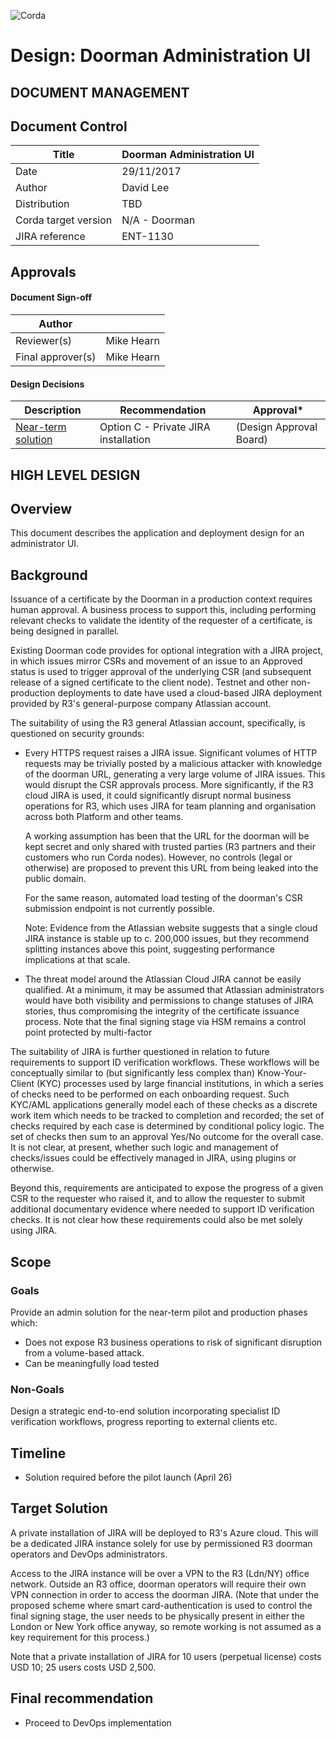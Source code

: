 ![Corda](https://www.corda.net/wp-content/uploads/2016/11/fg005_corda_b.png)

# Design: Doorman Administration UI

DOCUMENT MANAGEMENT
---

## Document Control

| Title                | Doorman Administration UI |
| -------------------- | ------------------------- |
| Date                 | 29/11/2017                |
| Author               | David Lee                 |
| Distribution         | TBD                       |
| Corda target version | N/A - Doorman             |
| JIRA reference       | ENT-1130                  |

## Approvals

#### Document Sign-off

| Author            |            |
| ----------------- | ---------- |
| Reviewer(s)       | Mike Hearn |
| Final approver(s) | Mike Hearn |

#### Design Decisions

| Description                              | Recommendation                       | Approval*               |
| ---------------------------------------- | ------------------------------------ | ----------------------- |
| [Near-term solution](decisions/near-term.md) | Option C - Private JIRA installation | (Design Approval Board) |

HIGH LEVEL DESIGN
---

## Overview

This document describes the application and deployment design for an administrator UI.

## Background

Issuance of a certificate by the Doorman in a production context requires human approval. A business process to support this, including performing relevant checks to validate the identity of the requester of a certificate, is being designed in parallel. 

Existing Doorman code provides for optional integration with a JIRA project, in which issues mirror CSRs and movement of an issue to an Approved status is used to trigger approval of the underlying CSR (and subsequent release of a signed certificate to the client node). Testnet and other non-production deployments to date have used a cloud-based JIRA deployment provided by R3's general-purpose company Atlassian account.

The suitability of using the R3 general Atlassian account, specifically, is questioned on security grounds:

- Every HTTPS request raises a JIRA issue. Significant volumes of HTTP requests may be trivially posted by a malicious attacker with knowledge of the doorman URL, generating a very large volume of JIRA issues.  This would disrupt the CSR approvals process. More significantly, if the R3 cloud JIRA is used, it could significantly disrupt normal business operations for R3, which uses JIRA for team planning and organisation across both Platform and other teams.

  A working assumption has been that the URL for the doorman will be kept secret and only shared with trusted parties (R3 partners and their customers who run Corda nodes). However, no controls (legal or otherwise) are proposed to prevent this URL from being leaked into the public domain. 

  For the same reason, automated load testing of the doorman's CSR submission endpoint is not currently possible.

  Note: Evidence from the Atlassian website suggests that a single cloud JIRA instance is stable up to c. 200,000 issues, but they recommend splitting instances above this point, suggesting performance implications at that scale.

- The threat model around the Atlassian Cloud JIRA cannot be easily qualified. At a minimum, it may be assumed that Atlassian administrators would have both visibility and permissions to change statuses of JIRA stories, thus compromising the integrity of the certificate issuance process. Note that the final signing stage via HSM remains a control point protected by multi-factor 

The suitability of JIRA is further questioned in relation to future requirements to support ID verification workflows. These workflows will be conceptually similar to (but significantly less complex than) Know-Your-Client (KYC) processes used by large financial institutions, in which a series of checks need to be performed on each onboarding request. Such KYC/AML applications generally model each of these checks as a discrete work item which needs to be tracked to completion and recorded; the set of checks required by each case is determined by conditional policy logic. The set of checks then sum to an approval Yes/No outcome for the overall case. It is not clear, at present, whether such logic and management of checks/issues could be effectively managed in JIRA, using plugins or otherwise. 

Beyond this, requirements are anticipated to expose the progress of a given CSR to the requester who raised it, and to allow the requester to submit additional documentary evidence where needed to support ID verification checks. It is not clear how these requirements could also be met solely using JIRA.

## Scope

### Goals

Provide an admin solution for the near-term pilot and production phases which:

- Does not expose R3 business operations to risk of significant disruption from a volume-based attack.
- Can be meaningfully load tested

### Non-Goals

Design a strategic end-to-end solution incorporating specialist ID verification workflows, progress reporting to external clients etc.

## Timeline

* Solution required before the pilot launch (April 26)

## Target Solution

A private installation of JIRA will be deployed to R3's Azure cloud. This will be a dedicated JIRA instance solely for use by permissioned R3 doorman operators and DevOps administrators. 

Access to the JIRA instance will be over a VPN to the R3 (Ldn/NY) office network. Outside an R3 office, doorman operators will require their own VPN connection in order to access the doorman JIRA. (Note that under the proposed scheme where smart card-authentication is used to control the final signing stage, the user needs to be physically present in either the London or New York office anyway, so remote working is not assumed as a key requirement for this process.)

Note that a private installation of JIRA for 10 users (perpetual license) costs USD 10;  25 users costs USD 2,500.

## Final recommendation

- Proceed to DevOps implementation

## 